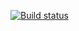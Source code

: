 [![Build status](https://ci.appveyor.com/api/projects/status/hxx8mydbpohfl256?svg=true)](https://ci.appveyor.com/project/Dmitriy7438/dz22)